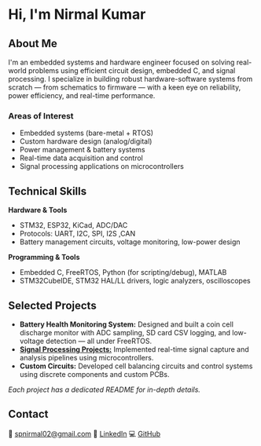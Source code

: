# Hi, I'm Nirmal Kumar

## About Me

I'm an embedded systems and hardware engineer focused on solving real-world problems using efficient circuit design, embedded C, and signal processing. I specialize in building robust hardware-software systems from scratch — from schematics to firmware — with a keen eye on reliability, power efficiency, and real-time performance.

### Areas of Interest

* Embedded systems (bare-metal + RTOS)
* Custom hardware design (analog/digital)
* Power management & battery systems
* Real-time data acquisition and control
* Signal processing applications on microcontrollers

## Technical Skills

**Hardware & Tools**

* STM32, ESP32, KiCad, ADC/DAC
* Protocols: UART, I2C, SPI, I2S ,CAN
* Battery management circuits, voltage monitoring, low-power design

**Programming & Tools**

* Embedded C, FreeRTOS, Python (for scripting/debug), MATLAB
* STM32CubeIDE, STM32 HAL/LL drivers, logic analyzers, oscilloscopes

## Selected Projects

* **Battery Health Monitoring System:** Designed and built a coin cell discharge monitor with ADC sampling, SD card CSV logging, and low-voltage detection — all under FreeRTOS.
* [**Signal Processing Projects:**](https://github.com/spnirmal/Washing-Machine-FSM) Implemented real-time signal capture and analysis pipelines using microcontrollers.
* **Custom Circuits:** Developed cell balancing circuits and control systems using discrete components and custom PCBs.

*Each project has a dedicated README for in-depth details.*

## Contact

📧 [spnirmal02@gmail.com](mailto:spnirmal02@gmail.com)
🔗 [LinkedIn](https://linkedin.com/in/nirmal-kumar-655520226)
💻 [GitHub](https://github.com/spnirmal)
